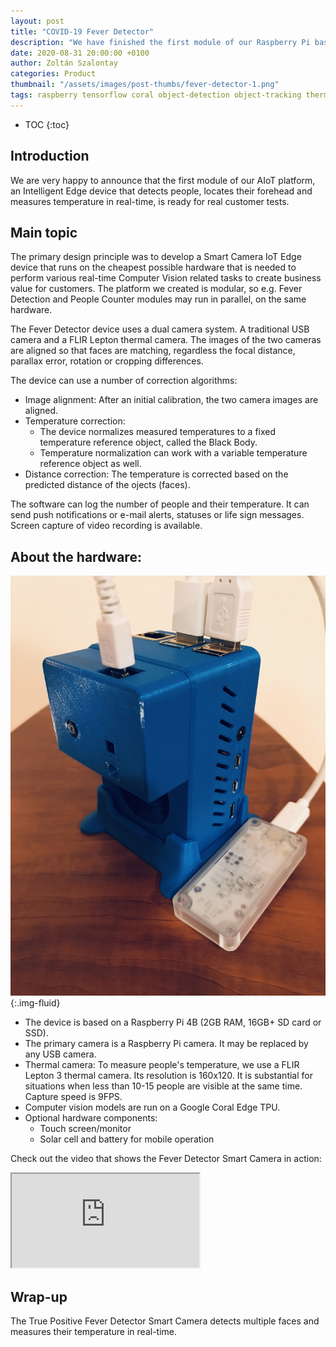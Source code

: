 ```yaml
---
layout: post
title: "COVID-19 Fever Detector"
description: "We have finished the first module of our Raspberry Pi based Intelligens Edge platform"
date: 2020-08-31 20:00:00 +0100
author: Zoltán Szalontay
categories: Product
thumbnail: "/assets/images/post-thumbs/fever-detector-1.png"
tags: raspberry tensorflow coral object-detection object-tracking thermal-camera
---
```

* TOC
{:toc}

## Introduction

We are very happy to announce that the first module of our AIoT platform, an Intelligent Edge device that detects people, locates their forehead and measures temperature in real-time, is ready for real customer tests.

## Main topic

The primary design principle was to develop a Smart Camera IoT Edge device that runs on the cheapest possible hardware that is needed to perform various real-time Computer Vision related tasks to create business value for customers. The platform we created is modular, so e.g. Fever Detection and People Counter modules may run in parallel, on the same hardware.

The Fever Detector device uses a dual camera system. A traditional USB camera and a FLIR Lepton thermal camera. The images of the two cameras are aligned so that faces are matching, regardless the focal distance, parallax error, rotation or cropping differences.

The device can use a number of correction algorithms:
* Image alignment: After an initial calibration, the two camera images are aligned.
* Temperature correction:
  * The device normalizes measured temperatures to a fixed temperature reference object, called the Black Body.
  * Temperature normalization can work with a variable temperature reference object as well.
* Distance correction: The temperature is corrected based on the predicted distance of the ojects (faces).

The software can log the number of people and their temperature. It can send push notifications or e-mail alerts, statuses or life sign messages. Screen capture of video recording is available.

## About the hardware:

![The Smart Camera prototype in its 3D printed box with the Google Coral Edge TPU](/assets/images/in-content/smart-camera-1.jpg){:.img-fluid}

* The device is based on a Raspberry Pi 4B (2GB RAM, 16GB+ SD card or SSD).
* The primary camera is a Raspberry Pi camera. It may be replaced by any USB camera.
* Thermal camera: To measure people's temperature, we use a FLIR Lepton 3 thermal camera. Its resolution is 160x120. It is substantial for situations when less than 10-15 people are visible at the same time. Capture speed is 9FPS.
* Computer vision models are run on a Google Coral Edge TPU.
* Optional hardware components:
  * Touch screen/monitor
  * Solar cell and battery for mobile operation

Check out the video that shows the Fever Detector Smart Camera in action:
<div class="embed-responsive embed-responsive-16by9 mb-4">
    <iframe class="embed-responsive-item" src="https://www.youtube.com/watch?v=IU5YGhB-Flg" allowfullscreen></iframe>
</div>

## Wrap-up

The True Positive Fever Detector Smart Camera detects multiple faces and measures their temperature in real-time.